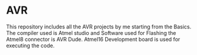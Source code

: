 # AVR
This repository includes all the AVR projects by me starting from the Basics. The compiler used is Atmel studio and Software used for Flashing the Atmel8 connector is AVR Dude. Atmel16 Development board is used for executing the code.
